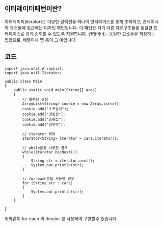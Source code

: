 ## 이터레이터패턴이란?
이터레이터(iterator)는 다양한 컬렉션을 하나의 인터페이스를 통해 조회하고, 컨테이너의 요소들에 접근하는 디자인 패턴입니다. 이 패턴은 각기 다른 자료구조들을 동일한 인터페이스로 쉽게 순회할 수 있도록 지원합니다. 컨테이너는 동일한 요소들을 저장하는 집합으로, 배열이나 맵 등이 그 예입니다.



## 코드
```
import java.util.ArrayList;
import java.util.Iterator;

public class Main
{
    public static void main(String[] args)
    {
        // 컬렉션 생성
        ArrayList<String> cookie = new ArrayList<>();
        cookie.add("초코송이");
        cookie.add("맛동산");
        cookie.add("스윙칩");
        cookie.add("김부각");

        // iterator 획득
        Iterator<String> iterator = cars.iterator();

        // while문을 사용한 경우
        while(iterator.hasNext())
        {
            String str = iterator.next();
            System.out.println(str);
        }

        // for-each문을 사용한 경우
        for (String str : cars)
        {
            System.out.println(str);
        }
    }

}
```

위와같이 for-each 와 Iterator 를 사용하여 구현할수 있습니다.
